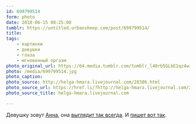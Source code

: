 ```yaml
---
id: 699799514
form: photo
date: 2010-06-15 08:25:00
tumblr: https://untitled.urbansheep.com/post/699799514/
title:
tags:
    - картинки
    - девушки
    - глаза
    - мгновенный оргазм
photo_original_url: https://64.media.tumblr.com/tumblr_l40rb5GLbE1qz4wzio1_540.jpg
photo: /media/699799514.jpg
photo_caption: 
photo_source: http://helga-hmara.livejournal.com/28306.html
photo_source_url: https://href.li/?http://helga-hmara.livejournal.com/28306.html
photo_source_title: helga-hmara.livejournal.com

---
```


<p>Девушку зовут <a href="http://aristos.diary.ru/">Анна</a>, она <a href="http://www.flickr.com/photos/bokoni/sets/72157608432118806/detail/">выглядит так всегда</a>. И <a href="http://friendfeed.com/aristos">пишет вот так</a>.</p>
